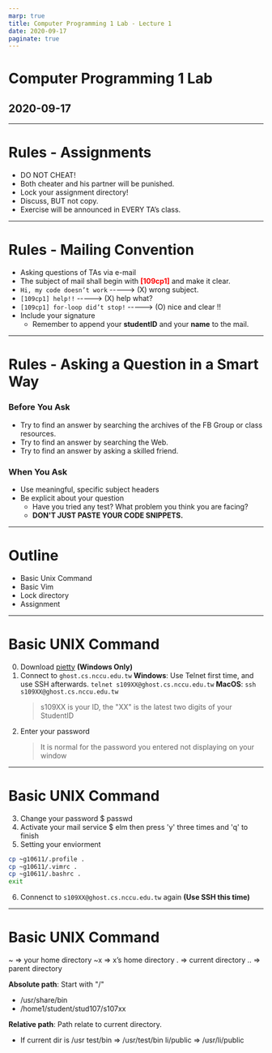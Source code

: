 ```yaml
---
marp: true
title: Computer Programming 1 Lab - Lecture 1
date: 2020-09-17
paginate: true 
---
```


# Computer Programming 1 Lab
## 2020-09-17
---

# Rules - Assignments 
  - DO NOT CHEAT!
  - Both cheater and his partner will be punished.
  - Lock your assignment directory!
  - Discuss, BUT not copy.
  - Exercise will be announced in EVERY TA’s class.


--- 
# Rules - Mailing Convention 
  - Asking questions of TAs via e-mail
  - The subject of mail shall begin with **<span style="color:red;">[109cp1]</span>** and make it clear.
  - `Hi, my code doesn’t work` -----> (X) wrong subject.
  - `[109cp1] help!!` -----> (X) help what?
  - `[109cp1] for-loop did’t stop!` -----> (O) nice and clear !!
  - Include your signature
    - Remember to append your **studentID** and your **name** to the mail.

--- 
# Rules - Asking a Question in a Smart Way
### Before You Ask
- Try to find an answer by searching the archives of the FB Group or class resources.
- Try to find an answer by searching the Web.
- Try to find an answer by asking a skilled friend.
### When You Ask
- Use meaningful, specific subject headers
- Be explicit about your question
  - Have you tried any test? What problem you think you are facing?
  - **DON'T JUST PASTE YOUR CODE SNIPPETS.**
---
# Outline
- Basic Unix Command
- Basic Vim
- Lock directory
- Assignment
---
# Basic UNIX Command

0. Download [pietty](http://ntu.csie.org/~piaip/pietty/) **(Windows Only)**
1. Connect to `ghost.cs.nccu.edu.tw`
   **Windows**: Use Telnet first time, and use SSH afterwards.
   `telnet s109XX@ghost.cs.nccu.edu.tw`
   **MacOS**:
   `ssh s109XX@ghost.cs.nccu.edu.tw`
   > s109XX is your ID, the "XX" is the latest two digits of your StudentID
2. Enter your password 
   > It is normal for the password you entered not displaying on your window

---
# Basic UNIX Command

3. Change your password
  $ passwd
4. Activate your mail service
  $ elm
  then press 'y' three times and 'q' to finish
5. Setting your enviorment
  ```bash
  cp ~g10611/.profile . 
  cp ~g10611/.vimrc .  
  cp ~g10611/.bashrc .  
  exit
  ```
6. Connenct to `s109XX@ghost.cs.nccu.edu.tw` again **(Use SSH this time)**

---
# Basic UNIX Command
~   => your home directory 
~x => x’s home directory 
.    =>  current directory
..   =>  parent directory

**Absolute path**: Start with "/"
- /usr/share/bin
- /home1/student/stud107/s107xx

**Relative path**: Path relate to current directory.
- If current dir is /usr
test/bin =>   /usr/test/bin
li/public =>  /usr/li/public

